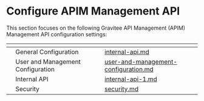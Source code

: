 # Configure APIM Management API

This section focuses on the following Gravitee API Management (APIM) Management API configuration settings:

<table data-view="cards"><thead><tr><th></th><th></th><th></th><th data-hidden data-card-target data-type="content-ref"></th></tr></thead><tbody><tr><td></td><td>General Configuration</td><td></td><td><a href="internal-api.md">internal-api.md</a></td></tr><tr><td></td><td>User and Management Configuration</td><td></td><td><a href="user-and-management-configuration.md">user-and-management-configuration.md</a></td></tr><tr><td></td><td>Internal API</td><td></td><td><a href="internal-api-1.md">internal-api-1.md</a></td></tr><tr><td></td><td>Security</td><td></td><td><a href="security.md">security.md</a></td></tr></tbody></table>
